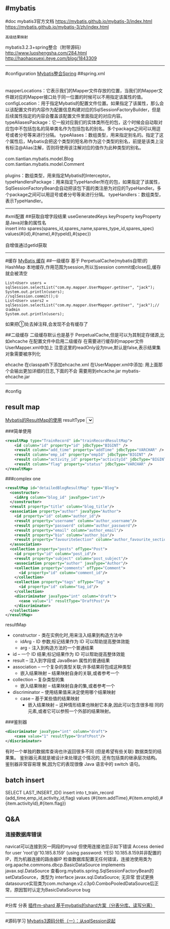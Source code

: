 #mybatis
---
#doc
mybatis3官方文档
https://mybatis.github.io/mybatis-3/index.html
https://mybatis.github.io/mybatis-3/zh/index.html

    高级结果映射
mybatis3.2.3+spring整合（附带源码）
http://www.luoshengsha.com/284.html
http://haohaoxuexi.iteye.com/blog/1843309



---
#configuration
[Mybatis整合Spring](http://www.tuicool.com/articles/FVRzI3)
##spring.xml
<bean id="sqlSessionFactory" class="org.mybatis.spring.SqlSessionFactoryBean">
       <property name="dataSource" ref="dataSource" />  
       <property name="mapperLocations" value="classpath:com/tiantian/ckeditor/mybatis/mappers/*Mapper.xml" />  
       <property name="typeAliasesPackage" value="com.tiantian.ckeditor.model" />  
</bean>
mapperLocations：它表示我们的Mapper文件存放的位置，当我们的Mapper文件跟对应的Mapper接口处于同一位置的时候可以不用指定该属性的值。
configLocation：用于指定Mybatis的配置文件位置。如果指定了该属性，那么会以该配置文件的内容作为配置信息构建对应的SqlSessionFactoryBuilder，但是后续属性指定的内容会覆盖该配置文件里面指定的对应内容。
typeAliasesPackage：它一般对应我们的实体类所在的包，这个时候会自动取对应包中不包括包名的简单类名作为包括包名的别名。多个package之间可以用逗号或者分号等来进行分隔。
typeAliases：数组类型，用来指定别名的。指定了这个属性后，Mybatis会把这个类型的短名称作为这个类型的别名，前提是该类上没有标注@Alias注解，否则将使用该注解对应的值作为此种类型的别名。
<property name="typeAliases">  
    <array>  
        <value>com.tiantian.mybatis.model.Blog</value>  
        <value>com.tiantian.mybatis.model.Comment</value>  
    </array>  
</property>
plugins：数组类型，用来指定Mybatis的Interceptor。
typeHandlersPackage：用来指定TypeHandler所在的包，如果指定了该属性，SqlSessionFactoryBean会自动把该包下面的类注册为对应的TypeHandler。多个package之间可以用逗号或者分号等来进行分隔。
typeHandlers：数组类型，表示TypeHandler。

---

#xml配置
##获取自增字段结果
useGeneratedKeys keyProperty keyProperty是Java对象的属性名
<insert id="insert" parameterType="Spares" useGeneratedKeys="true" keyProperty="id">  
        insert into spares(spares_id,spares_name,spares_type_id,spares_spec)  
        values(#{id},#{name},#{typeId},#{spec})  
</insert>  
自增值通过getId获取

---
#缓存
[MyBatis 缓存](http://www.cnblogs.com/zemliu/archive/2013/08/05/3239014.html)
##一级缓存
基于 PerpetualCache(mybatis自带)的 HashMap 本地缓存,作用范围为session,所以当session commit或close后,缓存就会被清空

    List<User> users = sqlSession.selectList("com.my.mapper.UserMapper.getUser", "jack");
    System.out.println(users);
    //sqlSession.commit();①
    List<User> users2 = sqlSession.selectList("com.my.mapper.UserMapper.getUser", "jack");//②admin
    System.out.println(users);
如果把①处去掉注释,会发现不会有缓存了

##二级缓存
二级缓存默认也是基于 PerpetualCache,但是可以为其制定存储源,比如ehcache 
在配置文件中启用二级缓存
    <setting name="cacheEnabled" value="true" />
在需要进行缓存的mapper文件UserMapper.xml中加上
    <cache readOnly="true"></cache>
注意这里的readOnly设为true,默认是false,表示结果集对象需要被序列化

ehcache
在classpath下添加ehcache.xml
在UserMapper.xml中添加:
    <!-- <cache readOnly="true" type="org.mybatis.caches.ehcache.LoggingEhcache"/>   -->
    <cache type="org.mybatis.caches.ehcache.EhcacheCache"/>
用上面那个会输出更加详细的日志,下面的不会
需要用到ehcache.jar mybatis-ehcache.jar



---
#config
## result map
[Mybatis的ResultMap的使用](http://www.cnblogs.com/rollenholt/p/3365866.html)
resultType
<select id="selectUsers" parameterType="int" resultType="com.someapp.model.User">

###简单使用
```xml
<resultMap type="TrainRecord" id="trainRecordResultMap">  
    <id column="id" property="id" jdbcType="BIGINT" />  
    <result column="add_time" property="addTime" jdbcType="VARCHAR" />  
    <result column="emp_id" property="empId" jdbcType="BIGINT" />  
    <result column="activity_id" property="activityId" jdbcType="BIGINT" />  
    <result column="flag" property="status" jdbcType="VARCHAR" />  
</resultMap> 
```
###complex one 
```xml
<resultMap id="detailedBlogResultMap" type="Blog">
  <constructor>
    <idArg column="blog_id" javaType="int"/>
  </constructor>
  <result property="title" column="blog_title"/>
  <association property="author" javaType="Author">
    <id property="id" column="author_id"/>
    <result property="username" column="author_username"/>
    <result property="password" column="author_password"/>
    <result property="email" column="author_email"/>
    <result property="bio" column="author_bio"/>
    <result property="favouriteSection" column="author_favourite_section"/>
  </association>
  <collection property="posts" ofType="Post">
    <id property="id" column="post_id"/>
    <result property="subject" column="post_subject"/>
    <association property="author" javaType="Author"/>
    <collection property="comments" ofType="Comment">
      <id property="id" column="comment_id"/>
    </collection>
    <collection property="tags" ofType="Tag" >
      <id property="id" column="tag_id"/>
    </collection>
    <discriminator javaType="int" column="draft">
      <case value="1" resultType="DraftPost"/>
    </discriminator>
  </collection>
</resultMap>
```
resultMap
* constructor - 类在实例化时,用来注入结果到构造方法中
    - idArg - ID 参数;标记结果作为 ID 可以帮助提高整体效能
    - arg - 注入到构造方法的一个普通结果
* id – 一个 ID 结果;标记结果作为 ID 可以帮助提高整体效能
* result – 注入到字段或 JavaBean 属性的普通结果
* association – 一个复杂的类型关联;许多结果将包成这种类型
    - 嵌入结果映射 – 结果映射自身的关联,或者参考一个
* collection – 复杂类型的集
    - 嵌入结果映射 – 结果映射自身的集,或者参考一个
* discriminator – 使用结果值来决定使用哪个结果映射
    - case – 基于某些值的结果映射
        + 嵌入结果映射 – 这种情形结果也映射它本身,因此可以包含很多相 同的元素,或者它可以参照一个外部的结果映射。

###鉴别器
```xml
<discriminator javaType="int" column="draft">
    <case value="1" resultType="DraftPost"/>
</discriminator>
```

有时一个单独的数据库查询也许返回很多不同 (但是希望有些关联) 数据类型的结果集。 鉴别器元素就是被设计来处理这个情况的, 还有包括类的继承层次结构。 鉴别器非常容易理 解,因为它的表现很像 Java 语言中的 switch 语句。



## batch insert 
<insert id="addTrainRecordBatch" useGeneratedKeys="true" parameterType="java.util.List">  
    <selectKey resultType="long" keyProperty="id" order="AFTER">  
        SELECT  
        LAST_INSERT_ID()  
    </selectKey>  
    insert into t_train_record (add_time,emp_id,activity_id,flag)   
    values  
    <foreach collection="list" item="item" index="index" separator="," >  
        (#{item.addTime},#{item.empId},#{item.activityId},#{item.flag})  
    </foreach>  
</insert>


## Q&A
### 连接数据库错误
navicat可以连接到另一网段的mysql
但使用连接池显示如下错误
Access denied for user 'root'@'10.185.8.159' (using password: YES)
10.185.8.159并非配置的IP，而为机器连接的路由器IP
检查数据库配置无任何错误，连接池使用类为
    org.apache.commons.dbcp.BasicDataSource implements javax.sql.DataSource
查看org.mybatis.spring.SqlSessionFactoryBean的setDataSource，类型为
    interface javax.sql.DataSource;
无异常
尝试更换datasource实现类为com.mchange.v2.c3p0.ComboPooledDataSource后正常，原因暂时认定为BasicDataSource bug






---
#分库 分表
[插件m-shard 基于mybatis的shard方案（分表分库、读写分离）](http://blog.csdn.net/xingkong0128/article/details/18268635)


----
#源码学习
[Mybatis3源码分析（一）：从sqlSession说起](http://blog.csdn.net/flashflight/article/details/43039281)























